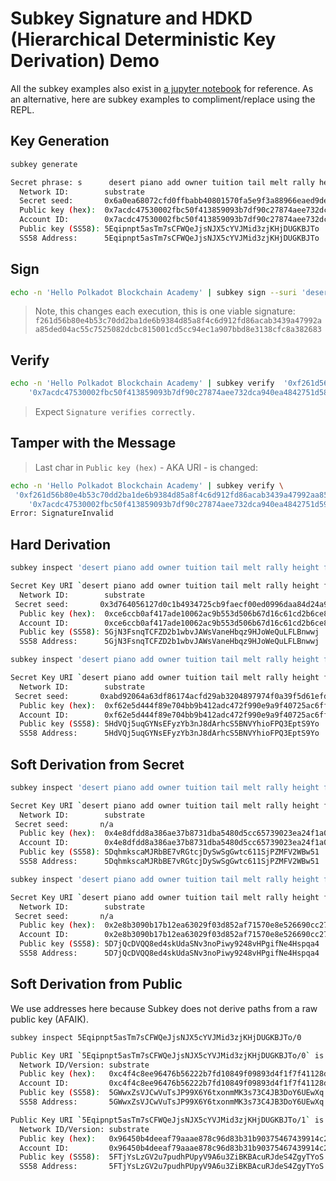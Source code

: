 # Subkey Signature and HDKD (Hierarchical Deterministic Key Derivation) Demo

All the subkey examples also exist in [a jupyter notebook](./signature-demo.ipynb) for reference.
As an alternative, here are subkey examples to compliment/replace using the REPL.

## Key Generation

```sh
subkey generate

Secret phrase: s      desert piano add owner tuition tail melt rally height faint thunder immune
  Network ID:        substrate
  Secret seed:       0x6a0ea68072cfd0ffbabb40801570fa5e9f3a88966eaed9dedaeb0cf140b9cd8d
  Public key (hex):  0x7acdc47530002fbc50f413859093b7df90c27874aee732dca940ea4842751d58
  Account ID:        0x7acdc47530002fbc50f413859093b7df90c27874aee732dca940ea4842751d58
  Public key (SS58): 5Eqipnpt5asTm7sCFWQeJjsNJX5cYVJMid3zjKHjDUGKBJTo
  SS58 Address:      5Eqipnpt5asTm7sCFWQeJjsNJX5cYVJMid3zjKHjDUGKBJTo
```

## Sign

```sh
echo -n 'Hello Polkadot Blockchain Academy' | subkey sign --suri 'desert piano add owner tuition tail melt rally height faint thunder immune'
```

> Note, this changes each execution, this is one viable signature: `f261d56b80e4b53c70dd2ba1de6b9384d85a8f4c6d912fd86acab3439a47992aa85ded04ac55c7525082dcbc815001cd5cc94ec1a907bbd8e3138cfc8a382683`

## Verify

```sh
echo -n 'Hello Polkadot Blockchain Academy' | subkey verify  '0xf261d56b80e4b53c70dd2ba1de6b9384d85a8f4c6d912fd86acab3439a47992aa85ded04ac55c7525082dcbc815001cd5cc94ec1a907bbd8e3138cfc8a382683' \
    '0x7acdc47530002fbc50f413859093b7df90c27874aee732dca940ea4842751d58'
```

> Expect `Signature verifies correctly.`

## Tamper with the Message

> Last char in `Public key (hex)` - AKA URI - is changed:

```sh
echo -n 'Hello Polkadot Blockchain Academy' | subkey verify \
 '0xf261d56b80e4b53c70dd2ba1de6b9384d85a8f4c6d912fd86acab3439a47992aa85ded04ac55c7525082dcbc815001cd5cc94ec1a907bbd8e3138cfc8a382683' \
    '0x7acdc47530002fbc50f413859093b7df90c27874aee732dca940ea4842751d59'
Error: SignatureInvalid
```

## Hard Derivation

```sh
subkey inspect 'desert piano add owner tuition tail melt rally height faint thunder immune//polkadot'

Secret Key URI `desert piano add owner tuition tail melt rally height faint thunder immune//polkadot` is account:
  Network ID:        substrate
 Secret seed:       0x3d764056127d0c1b4934725cb9faecf00ed0996daa84d24a903b906f319e06bf
  Public key (hex):  0xce6ccb0af417ade10062ac9b553d506b67d16c61cd2b6ce85330bc023db7e906
  Account ID:        0xce6ccb0af417ade10062ac9b553d506b67d16c61cd2b6ce85330bc023db7e906
  Public key (SS58): 5GjN3FsnqTCFZD2b1wbvJAWsVaneHbqz9HJoWeQuLFLBnwwj
  SS58 Address:      5GjN3FsnqTCFZD2b1wbvJAWsVaneHbqz9HJoWeQuLFLBnwwj
```

```sh
subkey inspect 'desert piano add owner tuition tail melt rally height faint thunder immune//kusama'

Secret Key URI `desert piano add owner tuition tail melt rally height faint thunder immune//kusama` is account:
  Network ID:        substrate
 Secret seed:       0xabd92064a63df86174acfd29ab3204897974f0a39f5d61efdd30099aa5f90bd9
  Public key (hex):  0xf62e5d444f89e704bb9b412adc472f990e9a9f40725ac6ff3abee1c9b7625a63
  Account ID:        0xf62e5d444f89e704bb9b412adc472f990e9a9f40725ac6ff3abee1c9b7625a63
  Public key (SS58): 5HdVQj5uqGYNsEFyzYb3nJ8dArhcS5BNVYhioFPQ3EptS9Yo
  SS58 Address:      5HdVQj5uqGYNsEFyzYb3nJ8dArhcS5BNVYhioFPQ3EptS9Yo
```

## Soft Derivation from Secret

```sh
subkey inspect 'desert piano add owner tuition tail melt rally height faint thunder immune//polkadot/0'

Secret Key URI `desert piano add owner tuition tail melt rally height faint thunder immune//polkadot/0` is account:
  Network ID:        substrate
 Secret seed:       n/a
  Public key (hex):  0x4e8dfdd8a386ae37b8731dba5480d5cc65739023ea24f1a09d88be1bd9dff86b
  Account ID:        0x4e8dfdd8a386ae37b8731dba5480d5cc65739023ea24f1a09d88be1bd9dff86b
  Public key (SS58): 5DqhmkscaMJRbBE7vRGtcjDySwSgGwtc611SjPZMFV2WBw51
  SS58 Address:      5DqhmkscaMJRbBE7vRGtcjDySwSgGwtc611SjPZMFV2WBw51
```

```sh
subkey inspect 'desert piano add owner tuition tail melt rally height faint thunder immune//polkadot/1'

Secret Key URI `desert piano add owner tuition tail melt rally height faint thunder immune//polkadot/1` is account:
  Network ID:        substrate
 Secret seed:       n/a
  Public key (hex):  0x2e8b3090b17b12ea63029f03d852af71570e8e526690cc271491318a45785e33
  Account ID:        0x2e8b3090b17b12ea63029f03d852af71570e8e526690cc271491318a45785e33
  Public key (SS58): 5D7jQcDVQQ8ed4skUdaSNv3noPiwy9248vHPgifNe4Hspqa4
  SS58 Address:      5D7jQcDVQQ8ed4skUdaSNv3noPiwy9248vHPgifNe4Hspqa4
```

## Soft Derivation from Public

We use addresses here because Subkey does not derive paths from a raw public key (AFAIK).

```sh
subkey inspect 5Eqipnpt5asTm7sCFWQeJjsNJX5cYVJMid3zjKHjDUGKBJTo/0

Public Key URI `5Eqipnpt5asTm7sCFWQeJjsNJX5cYVJMid3zjKHjDUGKBJTo/0` is account:
  Network ID/Version: substrate
  Public key (hex):   0xc4f4c8ee96476b56222b7fd10849f09893d4f1f7f41128d0109e3c86bd10d338
  Account ID:         0xc4f4c8ee96476b56222b7fd10849f09893d4f1f7f41128d0109e3c86bd10d338
  Public key (SS58):  5GWwxZsVJCwVuTsJP99X6Y6txonmMK3s73C4JB3DoY6UEwXq
  SS58 Address:       5GWwxZsVJCwVuTsJP99X6Y6txonmMK3s73C4JB3DoY6UEwXq
```

```sh
Public Key URI `5Eqipnpt5asTm7sCFWQeJjsNJX5cYVJMid3zjKHjDUGKBJTo/1` is account:
  Network ID/Version: substrate
  Public key (hex):   0x96450b4deeaf79aaae878c96d83b31b90375467439914c2b3a360842eba0c476
  Account ID:         0x96450b4deeaf79aaae878c96d83b31b90375467439914c2b3a360842eba0c476
  Public key (SS58):  5FTjYsLzGV2u7pudhPUpyV9A6u3ZiBKBAcuRJdeS4ZgyTYoS
  SS58 Address:       5FTjYsLzGV2u7pudhPUpyV9A6u3ZiBKBAcuRJdeS4ZgyTYoS
```
